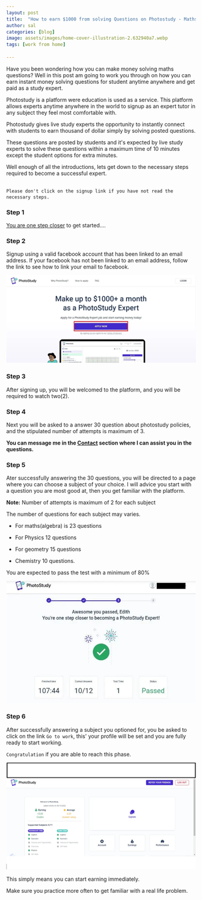 ```yaml
---
layout: post
title:  "How to earn $1000 from solving Questions on Photostudy - Maths, Physics, Chemistry, Work from home"
author: sal
categories: [blog]
image: assets/images/home-cover-illustration-2.632940a7.webp
tags: [work from home]

---
```


Have you been wondering how you can make money solving maths questions? Well in this post am going to work you through on how you can earn instant money solving questions for student anytime anywhere and get paid as a study expert.



Photostudy is a platform were education is used as a service. This platform allows experts anytime anywhere in the world to signup as an expert tutor in any subject they feel most comfortable with.



Photostudy gives live study experts the opportunity to instantly connect with students to earn thousand of dollar simply by solving posted questions.

These questions are posted by students and it's expected by live study experts to solve these questions within a maximum time of 10 minutes except the student options for extra minutes.



Well enough of all the introductions, lets get down to the necessary steps required to become a successful expert.

```

Please don't click on the signup link if you have not read the necessary steps.

```

### Step 1



[You are one step closer](https://expert.photostudy.co/new-expert/232r3m3gegn494hdo)  to get started....



### Step 2 



Signup using a valid facebook account that has been linked  to an email address. If your facebook has not been linked to an email address, follow the link to see how to link your email to facebook.

![signup-facebook](../assets/images/Screenshot%202022-08-19%20225331.webp)



### Step 3



 After signing up, you will be welcomed to the platform, and you will be required to watch two(2).



### Step 4



Next you will be asked to a answer 30 question about photostudy policies, and the stipulated number of attempts is maximum of 3.



**You can message me in the [Contact](../contact.html) section where I can assist you in the questions.**



### Step 5



 Ater successfully answering the 30 questions, you will be directed to a page where you can choose a subject of your choice. I will advice you start with a question you are most good at, then you get familiar with the platform.



**Note:** Number of attempts is maximum of 2 for each subject



The number of questions for each subject may varies.

* For maths(algebra) is 23 questions

* For Physics 12 questions

* For geometry 15 questions

* Chemistry 10 questions.



You are expected to pass the test with a minimum of 80%



![successful-completion](../assets/images/image5-min-1.webp)



### Step 6



After successfully answering a subject you optioned for, you be asked to click on the link <code>Go to work</code>, this' your profile will be set and you are fully ready to start working.



<code>Congratulation</code> if you are able to reach this phase. 



![working-page](../assets/images/Screenshot%20(170).webp)



This simply means you can start earning immediately.



Make sure you practice more often to get familiar with a real life problem.

